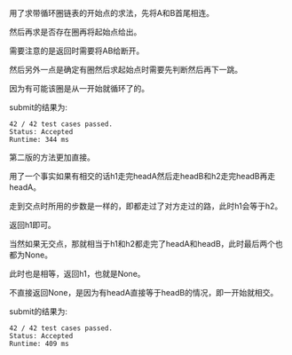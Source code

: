 用了求带循环圈链表的开始点的求法，先将A和B首尾相连。

然后再求是否存在圈再将起始点给出。

需要注意的是返回时需要将AB给断开。

然后另外一点是确定有圈然后求起始点时需要先判断然后再下一跳。

因为有可能该圈是从一开始就循环了的。

submit的结果为:
```
42 / 42 test cases passed.
Status: Accepted
Runtime: 344 ms
```

第二版的方法更加直接。

用了一个事实如果有相交的话h1走完headA然后走headB和h2走完headB再走headA。

走到交点时所用的步数是一样的，即都走过了对方走过的路，此时h1会等于h2。

返回h1即可。

当然如果无交点，那就相当于h1和h2都走完了headA和headB，此时最后两个也都为None。

此时也是相等，返回h1，也就是None。

不直接返回None，是因为有headA直接等于headB的情况，即一开始就相交。

submit的结果为:
```
42 / 42 test cases passed.
Status: Accepted
Runtime: 409 ms
```
